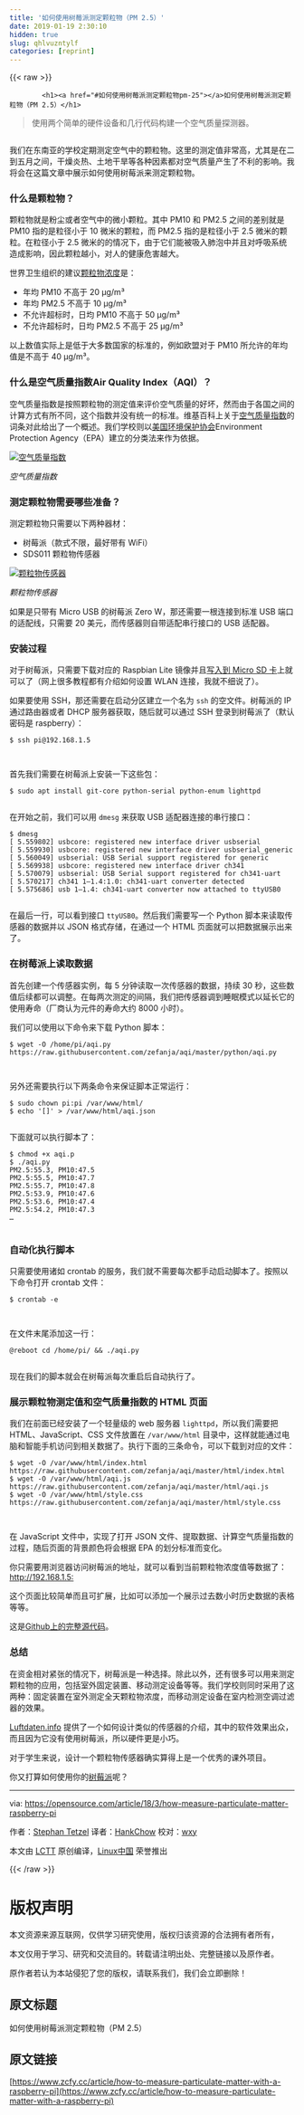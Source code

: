 ```yaml
---
title: '如何使用树莓派测定颗粒物（PM 2.5）' 
date: 2019-01-19 2:30:10
hidden: true
slug: qhlvuzntylf
categories: [reprint]
---
```


{{< raw >}}

            <h1><a href="#如何使用树莓派测定颗粒物pm-25"></a>如何使用树莓派测定颗粒物（PM 2.5）</h1>
<blockquote>
<p>使用两个简单的硬件设备和几行代码构建一个空气质量探测器。</p>
</blockquote>
<p><a href="https://camo.githubusercontent.com/ca259ca2028f89670d189bd6423ac6f9feee1662/68747470733a2f2f6f70656e736f757263652e636f6d2f73697465732f64656661756c742f66696c65732f7374796c65732f696d6167652d66756c6c2d73697a652f7075626c69632f6c6561642d696d616765732f627562626c6568616e64735f66726f6d5248545f3532305f303631324c4c2e706e673f69746f6b3d5f695132644f3353"><img src="https://p0.ssl.qhimg.com/t018e5f42d3f2f6e6c6.png" alt=""></a></p>
<p>我们在东南亚的学校定期测定空气中的颗粒物。这里的测定值非常高，尤其是在二到五月之间，干燥炎热、土地干旱等各种因素都对空气质量产生了不利的影响。我将会在这篇文章中展示如何使用树莓派来测定颗粒物。</p>
<h3><a href="#什么是颗粒物"></a>什么是颗粒物？</h3>
<p>颗粒物就是粉尘或者空气中的微小颗粒。其中 PM10 和 PM2.5 之间的差别就是 PM10 指的是粒径小于 10 微米的颗粒，而 PM2.5 指的是粒径小于 2.5 微米的颗粒。在粒径小于 2.5 微米的的情况下，由于它们能被吸入肺泡中并且对呼吸系统造成影响，因此颗粒越小，对人的健康危害越大。</p>
<p>世界卫生组织的建议<a href="https://en.wikipedia.org/wiki/Particulates">颗粒物浓度</a>是：</p>
<ul>
<li>年均 PM10 不高于 20 µg/m³</li>
<li>年均 PM2.5 不高于 10 µg/m³</li>
<li>不允许超标时，日均 PM10 不高于 50 µg/m³</li>
<li>不允许超标时，日均 PM2.5 不高于 25 µg/m³</li>
</ul>
<p>以上数值实际上是低于大多数国家的标准的，例如欧盟对于 PM10 所允许的年均值是不高于 40 µg/m³。</p>
<h3><a href="#什么是空气质量指数air-quality-indexaqi"></a>什么是空气质量指数Air Quality Index（AQI）？</h3>
<p>空气质量指数是按照颗粒物的测定值来评价空气质量的好坏，然而由于各国之间的计算方式有所不同，这个指数并没有统一的标准。维基百科上关于<a href="https://en.wikipedia.org/wiki/Air_quality_index">空气质量指数</a>的词条对此给出了一个概述。我们学校则以<a href="https://en.wikipedia.org/wiki/United_States_Environmental_Protection_Agency">美国环境保护协会</a>Environment Protection Agency（EPA）建立的分类法来作为依据。</p>
<p><a href="https://camo.githubusercontent.com/9f898512d9c6f201b69878a69f0f202e6724ff30/68747470733a2f2f6f70656e736f757263652e636f6d2f73697465732f64656661756c742f66696c65732f7374796c65732f70616e6f706f6c795f696d6167655f6f726967696e616c2f7075626c69632f696d616765732f6c6966652d75706c6f6164732f6169725f7175616c6974795f696e6465782e706e673f69746f6b3d46776d4766315a53"><img src="https://p0.ssl.qhimg.com/t015134ffb7307cfd45.png" alt="空气质量指数" title="Air quality index"></a></p>
<p><em>空气质量指数</em></p>
<h3><a href="#测定颗粒物需要哪些准备"></a>测定颗粒物需要哪些准备？</h3>
<p>测定颗粒物只需要以下两种器材：</p>
<ul>
<li>树莓派（款式不限，最好带有 WiFi）</li>
<li>SDS011 颗粒物传感器</li>
</ul>
<p><a href="https://camo.githubusercontent.com/76008beb8df9e5ecbbc5db89a764e0997439cbc0/68747470733a2f2f6f70656e736f757263652e636f6d2f73697465732f64656661756c742f66696c65732f7374796c65732f70616e6f706f6c795f696d6167655f6f726967696e616c2f7075626c69632f696d616765732f6c6966652d75706c6f6164732f706172746963756c6174655f73656e736f722e6a70673f69746f6b3d646448336242774f"><img src="https://p0.ssl.qhimg.com/t01da2663a8db1ffbce.jpg" alt="颗粒物传感器" title="Particulate sensor"></a></p>
<p><em>颗粒物传感器</em></p>
<p>如果是只带有 Micro USB 的树莓派 Zero W，那还需要一根连接到标准 USB 端口的适配线，只需要 20 美元，而传感器则自带适配串行接口的 USB 适配器。</p>
<h3><a href="#安装过程"></a>安装过程</h3>
<p>对于树莓派，只需要下载对应的 Raspbian Lite 镜像并且<a href="https://www.raspberrypi.org/documentation/installation/installing-images/README.md">写入到 Micro SD 卡</a>上就可以了（网上很多教程都有介绍如何设置 WLAN 连接，我就不细说了）。</p>
<p>如果要使用 SSH，那还需要在启动分区建立一个名为 <code>ssh</code> 的空文件。树莓派的 IP 通过路由器或者 DHCP 服务器获取，随后就可以通过 SSH 登录到树莓派了（默认密码是 raspberry）：</p>
<pre><code class="hljs lsl">$ ssh pi@<span class="hljs-number">192.168</span><span class="hljs-number">.1</span><span class="hljs-number">.5</span>

</code></pre><p>首先我们需要在树莓派上安装一下这些包：</p>
<pre><code class="hljs crystal">$ sudo apt install git-core python-serial python-<span class="hljs-class"><span class="hljs-keyword">enum</span> <span class="hljs-title">lighttpd</span></span>

</code></pre><p>在开始之前，我们可以用 <code>dmesg</code> 来获取 USB 适配器连接的串行接口：</p>
<pre><code class="hljs routeros">$ dmesg
[ 5.559802] usbcore: registered new<span class="hljs-built_in"> interface </span>driver usbserial
[ 5.559930] usbcore: registered new<span class="hljs-built_in"> interface </span>driver usbserial_generic
[ 5.560049] usbserial: USB Serial support registered <span class="hljs-keyword">for</span> generic
[ 5.569938] usbcore: registered new<span class="hljs-built_in"> interface </span>driver ch341
[ 5.570079] usbserial: USB Serial support registered <span class="hljs-keyword">for</span> ch341-uart
[ 5.570217] ch341 1–1.4:1.0: ch341-uart converter detected
[ 5.575686] usb 1–1.4: ch341-uart converter now attached <span class="hljs-keyword">to</span> ttyUSB0

</code></pre><p>在最后一行，可以看到接口 <code>ttyUSB0</code>。然后我们需要写一个 Python 脚本来读取传感器的数据并以 JSON 格式存储，在通过一个 HTML 页面就可以把数据展示出来了。</p>
<h3><a href="#在树莓派上读取数据"></a>在树莓派上读取数据</h3>
<p>首先创建一个传感器实例，每 5 分钟读取一次传感器的数据，持续 30 秒，这些数值后续都可以调整。在每两次测定的间隔，我们把传感器调到睡眠模式以延长它的使用寿命（厂商认为元件的寿命大约 8000 小时）。</p>
<p>我们可以使用以下命令来下载 Python 脚本：</p>
<pre><code class="hljs awk">$ wget -O <span class="hljs-regexp">/home/</span>pi<span class="hljs-regexp">/aqi.py https:/</span><span class="hljs-regexp">/raw.githubusercontent.com/</span>zefanja<span class="hljs-regexp">/aqi/m</span>aster<span class="hljs-regexp">/python/</span>aqi.py

</code></pre><p>另外还需要执行以下两条命令来保证脚本正常运行：</p>
<pre><code class="hljs groovy">$ sudo chown <span class="hljs-string">pi:</span>pi <span class="hljs-regexp">/var/</span>www<span class="hljs-regexp">/html/</span>
$ echo <span class="hljs-string">'[]'</span> &gt; <span class="hljs-regexp">/var/</span>www<span class="hljs-regexp">/html/</span>aqi.json

</code></pre><p>下面就可以执行脚本了：</p>
<pre><code class="hljs gcode">$ chmod +x aqi.p
$ ./aqi.py
P<span class="hljs-name">M2.5</span>:<span class="hljs-number">55.3</span>, P<span class="hljs-name">M10</span>:<span class="hljs-number">47.5</span>
P<span class="hljs-name">M2.5</span>:<span class="hljs-number">55.5</span>, P<span class="hljs-name">M10</span>:<span class="hljs-number">47.7</span>
P<span class="hljs-name">M2.5</span>:<span class="hljs-number">55.7</span>, P<span class="hljs-name">M10</span>:<span class="hljs-number">47.8</span>
P<span class="hljs-name">M2.5</span>:<span class="hljs-number">53.9</span>, P<span class="hljs-name">M10</span>:<span class="hljs-number">47.6</span>
P<span class="hljs-name">M2.5</span>:<span class="hljs-number">53.6</span>, P<span class="hljs-name">M10</span>:<span class="hljs-number">47.4</span>
P<span class="hljs-name">M2.5</span>:<span class="hljs-number">54.2</span>, P<span class="hljs-name">M10</span>:<span class="hljs-number">47.3</span>
…

</code></pre><h3><a href="#自动化执行脚本"></a>自动化执行脚本</h3>
<p>只需要使用诸如 crontab 的服务，我们就不需要每次都手动启动脚本了。按照以下命令打开 crontab 文件：</p>
<pre><code class="hljs shell"><span class="hljs-meta">$</span><span class="bash"> crontab -e</span>

</code></pre><p>在文件末尾添加这一行：</p>
<pre><code class="hljs groovy"><span class="hljs-meta">@reboot</span> cd <span class="hljs-regexp">/home/</span>pi<span class="hljs-regexp">/ &amp;&amp; ./</span>aqi.py

</code></pre><p>现在我们的脚本就会在树莓派每次重启后自动执行了。</p>
<h3><a href="#展示颗粒物测定值和空气质量指数的-html-页面"></a>展示颗粒物测定值和空气质量指数的 HTML 页面</h3>
<p>我们在前面已经安装了一个轻量级的 web 服务器 <code>lighttpd</code>，所以我们需要把 HTML、JavaScript、CSS 文件放置在 <code>/var/www/html</code> 目录中，这样就能通过电脑和智能手机访问到相关数据了。执行下面的三条命令，可以下载到对应的文件：</p>
<pre><code class="hljs elixir"><span class="hljs-variable">$ </span>wget -O /var/www/html/index.html <span class="hljs-symbol">https:</span>/<span class="hljs-regexp">/raw.githubusercontent.com/zefanja</span><span class="hljs-regexp">/aqi/master</span><span class="hljs-regexp">/html/index</span>.html
<span class="hljs-variable">$ </span>wget -O /var/www/html/aqi.js <span class="hljs-symbol">https:</span>/<span class="hljs-regexp">/raw.githubusercontent.com/zefanja</span><span class="hljs-regexp">/aqi/master</span><span class="hljs-regexp">/html/aqi</span>.js
<span class="hljs-variable">$ </span>wget -O /var/www/html/style.css <span class="hljs-symbol">https:</span>/<span class="hljs-regexp">/raw.githubusercontent.com/zefanja</span><span class="hljs-regexp">/aqi/master</span><span class="hljs-regexp">/html/style</span>.css

</code></pre><p>在 JavaScript 文件中，实现了打开 JSON 文件、提取数据、计算空气质量指数的过程，随后页面的背景颜色将会根据 EPA 的划分标准而变化。</p>
<p>你只需要用浏览器访问树莓派的地址，就可以看到当前颗粒物浓度值等数据了： <a href="http://192.168.1.5/">http://192.168.1.5:</a></p>
<p>这个页面比较简单而且可扩展，比如可以添加一个展示过去数小时历史数据的表格等等。</p>
<p>这是<a href="https://github.com/zefanja/aqi">Github上的完整源代码</a>。</p>
<h3><a href="#总结"></a>总结</h3>
<p>在资金相对紧张的情况下，树莓派是一种选择。除此以外，还有很多可以用来测定颗粒物的应用，包括室外固定装置、移动测定设备等等。我们学校则同时采用了这两种：固定装置在室外测定全天颗粒物浓度，而移动测定设备在室内检测空调过滤器的效果。</p>
<p><a href="http://luftdaten.info/">Luftdaten.info</a> 提供了一个如何设计类似的传感器的介绍，其中的软件效果出众，而且因为它没有使用树莓派，所以硬件更是小巧。</p>
<p>对于学生来说，设计一个颗粒物传感器确实算得上是一个优秀的课外项目。</p>
<p>你又打算如何使用你的<a href="https://openschoolsolutions.org/shutdown-servers-case-power-failure%e2%80%8a-%e2%80%8aups-nut-co/">树莓派</a>呢？</p>
<hr>
<p>via: <a href="https://opensource.com/article/18/3/how-measure-particulate-matter-raspberry-pi">https://opensource.com/article/18/3/how-measure-particulate-matter-raspberry-pi</a></p>
<p>作者：<a href="https://opensource.com/users/stephan">Stephan Tetzel</a> 译者：<a href="https://github.com/HankChow">HankChow</a> 校对：<a href="https://github.com/wxy">wxy</a></p>
<p>本文由 <a href="https://github.com/LCTT/TranslateProject">LCTT</a> 原创编译，<a href="https://linux.cn/">Linux中国</a> 荣誉推出</p>

          
{{< /raw >}}

# 版权声明
本文资源来源互联网，仅供学习研究使用，版权归该资源的合法拥有者所有，

本文仅用于学习、研究和交流目的。转载请注明出处、完整链接以及原作者。

原作者若认为本站侵犯了您的版权，请联系我们，我们会立即删除！

## 原文标题
如何使用树莓派测定颗粒物（PM 2.5）

## 原文链接
[https://www.zcfy.cc/article/how-to-measure-particulate-matter-with-a-raspberry-pi](https://www.zcfy.cc/article/how-to-measure-particulate-matter-with-a-raspberry-pi)

